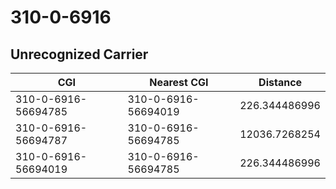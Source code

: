 # 310-0-6916
## Unrecognized Carrier


| CGI | Nearest CGI | Distance |
|-----|-------------|----------|
| 310-0-6916-56694785 | 310-0-6916-56694019 | 226.344486996 |
| 310-0-6916-56694787 | 310-0-6916-56694785 | 12036.7268254 |
| 310-0-6916-56694019 | 310-0-6916-56694785 | 226.344486996 |
